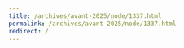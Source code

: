 ```yaml
---
title: /archives/avant-2025/node/1337.html
permalink: /archives/avant-2025/node/1337.html
redirect: /
---
```

